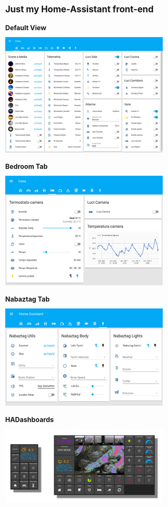 Just my Home-Assistant front-end
================================

Default View
------------

![](/screenshots/1%20-%20Default%20View.png "Default View")



Bedroom Tab
-----------

![](/screenshots/2%20-%20Camera.png "Bedroom Tab")



Nabaztag Tab
------------

![](/screenshots/3%20-%20Nabaztag.png "Nabaztag Tab")



HADashboards
------------

![](/screenshots/4%20-%20Dashboard.png "HADashboards")

